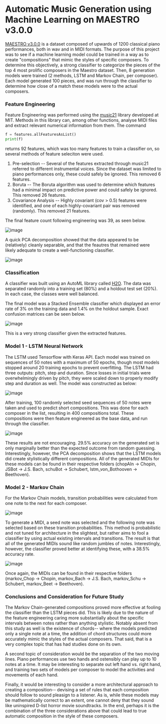 # Automatic Music Generation using Machine Learning on MAESTRO v3.0.0

[MAESTRO v3.0.0](https://magenta.tensorflow.org/datasets/maestro#v300) is a dataset composed of upwards of 1200 classical piano performances, both in wav and in MIDI formats. The purpose of this project was to see if a machine learning model could be trained in a way as to create "compositions" that mimic the styles of specific composers. To determine this objectively, a strong classifier to categorize the pieces of the top 4 most prolific composers in the Maestro dataset. Then, 8 generation models were trained (2 methods, LSTM and Markov Chain, per composer). Each model generated 100 pieces, and was run through the classifier to determine how close of a match these models were to the actual composers.

### Feature Engineering

Feature Engineering was performed using the [music21](https://web.mit.edu/music21/) library developed at MIT. Methods in this library can, among other functions, analyse MIDI files and extract relevant numerical information from them. The command
```python
f = features.allFeaturesAsList()
print(f)
```
returns 92 features, which was too many features to train a classifier on, so several methods of feature seleciton were used.

1) Pre-selection -- Several of the features extracted through music21 referred to different instrumental voices. Since the dataset was limited to piano performances only, these could safely be ignored. This removed 6 features.
2) Boruta -- The Boruta algorithm was used to determine which features had a minimal impact on predictive power and could safely be ignored. This removed 26 features.
3) Covariance Analysis --  Highly covariant (cov > 0.5) features were identified, and one of each highly-covariant pair was removed (randomly). This removed 21 features.

The final feature count following engineering was 39, as seen below.

![image](https://github.com/AnEyesore/lstm-markov-autogen/assets/160987733/35a27bd5-236f-4351-9d11-ee5355ad227a)

A quick PCA decomposition showed that the data appeared to be (relatively) cleanly separable, and that the feautres that remained were likely adequate to create a well-functioning classifier.

![image](https://github.com/AnEyesore/lstm-markov-autogen/assets/160987733/32106b9c-9fa8-48f3-ad03-887e82d0229e)

### Classification

A classifier was built using an AutoML library called [H2O](https://docs.h2o.ai/h2o/latest-stable/h2o-docs/automl.html). The data was separated randomly into a training set (80%) and a holdout test set (20%). In each case, the classes were well balanced.

The final model was a Stacked Ensemble classifier which displayed an error rate of 3% on the training data and 1.4% on the holdout sample. Exact confusion matrices can be seen below.

![image](https://github.com/AnEyesore/lstm-markov-autogen/assets/160987733/3e8447bd-74c5-41ac-b369-30fd200b47bf)

This is a very strong classifier given the extracted features. 

### Model 1 - LSTM Neural Network

The LSTM used Tensorflow with Keras API. Each model was trained on sequences of 50 notes with a maximum of 50 epochs, though most models stopped around 20 training epochs to prevent overfitting. The LSTM had three outputs: pitch, step and duration. Since losses in initial trials were overwhelmingly driven by pitch, they were scaled down to properly modify step and duration as well. The model was constructed as below:

![image](https://github.com/AnEyesore/lstm-markov-autogen/assets/160987733/d16f10b9-d569-462c-8272-5c88ee0822f9)

After training, 100 randomly selected seed sequences of 50 notes were taken and used to predict short compositions. This was done for each composer in the list, resulting in 400 compositions total. These compositions were then feature engineered as the base data, and run through the classifier.

![image](https://github.com/AnEyesore/lstm-markov-autogen/assets/160987733/45c348ac-ee35-4523-bf11-941a782c6b01)

These results are not encouraging. 29.5% accuracy on the generated set is only marginally better than the expected outcome from random guessing. Interestingly, however, the PCA decomposition shows that the LSTM models did create stylistically different compositions. All of the generated MIDIs for these models can be found in their respective folders (chopAIn -> Chopin, JSBot -> J.S. Bach, schuBot -> Schubert, lstm_von_Bothooven -> Beethoven).

### Model 2 - Markov Chain

For the Markov Chain models, transition probabilities were calculated from one note to the next for each composer.

![image](https://github.com/AnEyesore/lstm-markov-autogen/assets/160987733/9a4ab4b8-0788-45ed-850b-7531771340ff)

To generate a MIDI, a seed note was selected and the following note was selected based on these transition probabilities. This method is probabilistic and not tuned for architecture in the slightest, but rather aims to fool a classifier by using actual existing intervals and transitions. The result is that all of the generated MIDIs sound like random jumbles of notes. Interestingly, however, the classifier proved better at identifying these, with a 38.5% accuracy rate.

![image](https://github.com/AnEyesore/lstm-markov-autogen/assets/160987733/9071346b-7d0e-4a13-a3a6-9be78e742c5f)

Once again, the MIDIs can be found in their respective folders (markov_Chop -> Chopin, markov_Bach -> J.S. Bach, markov_Schu -> Schubert, markov_Beet -> Beethoven).

### Conclusions and Consideration for Future Study

The Markov Chain-generated compositions proved more effective at fooling the classifier than the LSTM pieces did. This is likely due to the nature of the feature engineering caring more substantially about the specific intervals between notes rather than anything stylistic. Notably absent from this study as well is the existence of chords-- where the models predicted only a single note at a time, the addition of chord structures could more accurately mimic the styles of the actual composers. That said, that is a very complex topic that has had studies done on its own.

A second topic of consideration would be the separation of the two moving lines. Piano performances use two hands and ostensibly can play up to 10 notes at a time. It may be interesting to separate out left hand vs. right hand, and training two sets of models per composer to model the activities and movements of each hand.

Finally, it would be interesting to consider a more architectural approach to creating a composition-- devising a set of rules that each composition should follow to sound pleasign to a listener. As is, while these models may be mathematically correct to an extent, one cannot deny that they sound like uninspired D-list horror movie soundtracks. In the end, perhaps it is the combination of the three considerations above that could lead to true automatic composition in the style of these composers.
